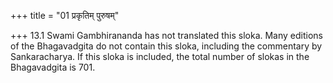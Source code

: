 +++
title = "01 प्रकृतिम् पुरुषम्"

+++
13.1 Swami Gambhirananda has not translated this sloka. Many editions of
the Bhagavadgita do not contain this sloka, including the commentary by
Sankaracharya. If this sloka is included, the total number of slokas in
the Bhagavadgita is 701.
